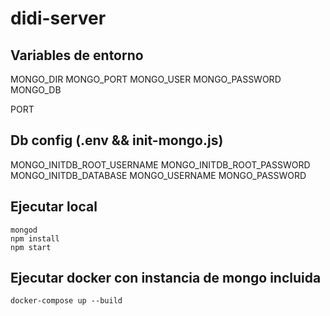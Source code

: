 # didi-server

## Variables de entorno

MONGO_DIR
MONGO_PORT
MONGO_USER
MONGO_PASSWORD
MONGO_DB

PORT

## Db config (.env && init-mongo.js)

MONGO_INITDB_ROOT_USERNAME
MONGO_INITDB_ROOT_PASSWORD
MONGO_INITDB_DATABASE
MONGO_USERNAME
MONGO_PASSWORD

## Ejecutar local

```
mongod
npm install
npm start
```

## Ejecutar docker con instancia de mongo incluida

```
docker-compose up --build
```

